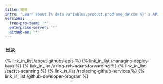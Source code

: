 ```yaml
---
title: 概览
intro: 'Learn about {% data variables.product.prodname_dotcom %}''s APIs{% if enterpriseServerVersions contains currentVersion or currentVersion == "github-ae@latest" %} and secure your deployments.{% else %}, secure your deployments, and join {% data variables.product.prodname_dotcom %}''s Developer Program.{% endif %}'
versions:
  free-pro-team: '*'
  enterprise-server: '*'
  github-ae: '*'
---
```


### 目录

{% link_in_list /about-githubs-apis %}
{% link_in_list /managing-deploy-keys %}
{% link_in_list /using-ssh-agent-forwarding %}
{% link_in_list /secret-scanning %}
{% link_in_list /replacing-github-services %}
{% link_in_list /github-developer-program %}
